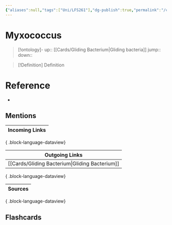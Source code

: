 ```yaml
---
{"aliases":null,"tags":["Uni/LFS261"],"dg-publish":true,"permalink":"/cards/myxococcus/","dgPassFrontmatter":true}
---
```


# Myxococcus

> [!ontology]-
> up:: [[Cards/Gliding Bacterium\|Gliding bacteria]]
> jump:: 
> down:: 

> [!Definition] Definition

# Reference

- 

## Mentions

| Incoming Links |
| -------------- |

{ .block-language-dataview}

| Outgoing Links                                    |
| ------------------------------------------------- |
| [[Cards/Gliding Bacterium\|Gliding Bacterium]] |

{ .block-language-dataview}

| Sources |
| ------- |

{ .block-language-dataview}

## Flashcards